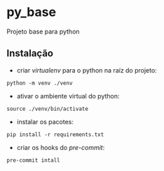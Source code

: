 # py_base
Projeto base para python

## Instalação
- criar *virtualenv* para o python na raíz do projeto:
```
python -m venv ./venv
```

- ativar o ambiente virtual do python:
```
source ./venv/bin/activate
```

- instalar os pacotes:
```
pip install -r requirements.txt
```

- criar os hooks do *pre-commit*:
```
pre-commit intall
```